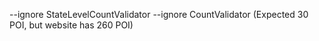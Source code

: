 --ignore StateLevelCountValidator --ignore CountValidator (Expected 30 POI, but website has 260 POI)
